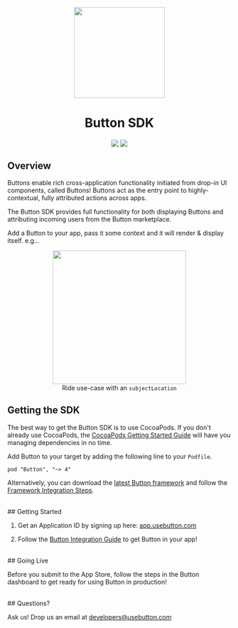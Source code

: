 <p align="center"><img src="https://cloud.githubusercontent.com/assets/1057077/11322171/de11ea38-90ac-11e5-9df6-4da8d87ef76e.png" width="204"/>
</p>

<h1 align="center">Button SDK</h1>
<p align="center"><img align="center" src="https://magnum.travis-ci.com/button/button-ios-private.svg?token=k3WXaLvcPSYLScEJC6s3&branch=master" /> <img align="center" src="https://img.shields.io/cocoapods/v/Button.svg?style=flat" /> 
</p>

## Overview

Buttons enable rich cross-application functionality initiated from drop-in UI components, called Buttons! Buttons act as the entry point to highly-contextual, fully attributed actions across apps.

The Button SDK provides full functionality for both displaying Buttons and attributing incoming users from the Button marketplace.

Add a Button to your app, pass it some context and it will render & display itself. e.g... 

<p align="center"><img src="http://www.usebutton.com/img/sdk/img_dlc-uber-button.png" width="300" />
<br/>
Ride use-case with an <code>subjectLocation</code>
</p>


## Getting the SDK

The best way to get the Button SDK is to use CocoaPods. If you don't already use CocoaPods, the <a target="out" href="http://guides.cocoapods.org/using/getting-started.html">CocoaPods Getting Started Guide</a> will have you managing dependencies in no time.

Add Button to your target by adding the following line to your `Podfile`.

```
pod "Button", "~> 4"
```

Alternatively, you can download the [latest Button framework](https://github.com/usebutton/button-ios/releases/latest) and follow the [Framework Integration Steps](https://github.com/usebutton/button-ios/wiki/Adding-the-Button-Framework-and-Bundle-to-your-project).


<br />
## Getting Started

1. Get an Application ID by signing up here: [app.usebutton.com](http://app.usebutton.com)

2. Follow the <a href="http://www.usebutton.com/sdk/deep-link-commerce/integration-guide" target="_blank">Button Integration Guide</a> to get Button in your app!

<br />
## Going Live

Before you submit to the App Store, follow the steps in the Button dashboard to get ready for using Button in production!

<br />
## Questions?

Ask us! Drop us an email at <a href="mailto:developers@usebutton.com">developers@usebutton.com</a>
